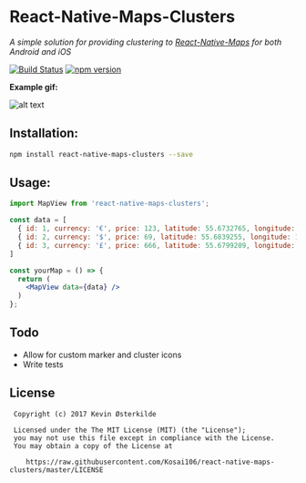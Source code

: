 # React-Native-Maps-Clusters

_A simple solution for providing clustering to [React-Native-Maps](https://github.com/airbnb/react-native-maps) for both Android and iOS_

[![Build Status](https://travis-ci.org/Kosai106/react-native-maps-clusters.svg?branch=master)](https://travis-ci.org/Kosai106/react-native-maps-clusters)
[![npm version](https://badge.fury.io/js/react-native-maps-clusters.svg)](https://badge.fury.io/js/react-native-maps-clusters)

__Example gif:__

![alt text](https://raw.githubusercontent.com/Kosai106/react-native-maps-clusters/master/example.gif "Clusters example")

## Installation:
```bash
npm install react-native-maps-clusters --save
```

## Usage:
```jsx
import MapView from 'react-native-maps-clusters';

const data = [
  { id: 1, currency: '€', price: 123, latitude: 55.6732765, longitude: 12.5670903 },
  { id: 2, currency: '$', price: 69, latitude: 55.6839255, longitude: 12.5576476 },
  { id: 3, currency: '£', price: 666, latitude: 55.6799209, longitude: 12.5800284 },
]

const yourMap = () => {
  return (
    <MapView data={data} />
  )
};
```

Todo
----

- Allow for custom marker and cluster icons
- Write tests

License
--------

     Copyright (c) 2017 Kevin Østerkilde

     Licensed under the The MIT License (MIT) (the "License");
     you may not use this file except in compliance with the License.
     You may obtain a copy of the License at

        https://raw.githubusercontent.com/Kosai106/react-native-maps-clusters/master/LICENSE